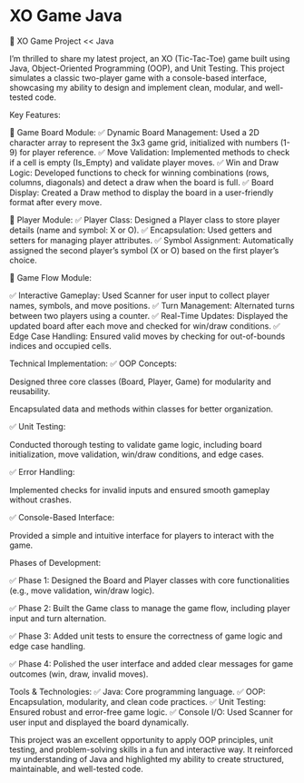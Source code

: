 # XO Game Java
🚀 XO Game Project << Java

I’m thrilled to share my latest project, an XO (Tic-Tac-Toe) game built using Java, Object-Oriented Programming (OOP), and Unit Testing. This project simulates a classic two-player game with a console-based interface, showcasing my ability to design and implement clean, modular, and well-tested code.

Key Features:

🔴 Game Board Module:
✅ Dynamic Board Management: Used a 2D character array to represent the 3x3 game grid, initialized with numbers (1-9) for player reference.
✅ Move Validation: Implemented methods to check if a cell is empty (Is_Empty) and validate player moves.
✅ Win and Draw Logic: Developed functions to check for winning combinations (rows, columns, diagonals) and detect a draw when the board is full.
✅ Board Display: Created a Draw method to display the board in a user-friendly format after every move.

🔴 Player Module:
✅ Player Class: Designed a Player class to store player details (name and symbol: X or O).
✅ Encapsulation: Used getters and setters for managing player attributes.
✅ Symbol Assignment: Automatically assigned the second player’s symbol (X or O) based on the first player’s choice.

🔴 Game Flow Module:

✅ Interactive Gameplay: Used Scanner for user input to collect player names, symbols, and move positions.
✅ Turn Management: Alternated turns between two players using a counter.
✅ Real-Time Updates: Displayed the updated board after each move and checked for win/draw conditions.
✅ Edge Case Handling: Ensured valid moves by checking for out-of-bounds indices and occupied cells.

Technical Implementation:
✅ OOP Concepts:

Designed three core classes (Board, Player, Game) for modularity and reusability.

Encapsulated data and methods within classes for better organization.

✅ Unit Testing:

Conducted thorough testing to validate game logic, including board initialization, move validation, win/draw conditions, and edge cases.

✅ Error Handling:

Implemented checks for invalid inputs and ensured smooth gameplay without crashes.

✅ Console-Based Interface:

Provided a simple and intuitive interface for players to interact with the game.

Phases of Development:

✅ Phase 1: Designed the Board and Player classes with core functionalities (e.g., move validation, win/draw logic).

✅ Phase 2: Built the Game class to manage the game flow, including player input and turn alternation.

✅ Phase 3: Added unit tests to ensure the correctness of game logic and edge case handling.

✅ Phase 4: Polished the user interface and added clear messages for game outcomes (win, draw, invalid moves).


Tools & Technologies:
✅ Java: Core programming language.
✅ OOP: Encapsulation, modularity, and clean code practices.
✅ Unit Testing: Ensured robust and error-free game logic.
✅ Console I/O: Used Scanner for user input and displayed the board dynamically.

This project was an excellent opportunity to apply OOP principles, unit testing, and problem-solving skills in a fun and interactive way.
It reinforced my understanding of Java and highlighted my ability to create structured, maintainable, and well-tested code.
